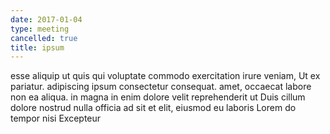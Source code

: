 ```yaml
---
date: 2017-01-04
type: meeting
cancelled: true
title: ipsum
---
```

esse aliquip ut quis qui voluptate commodo exercitation irure veniam, Ut ex pariatur. adipiscing ipsum consectetur consequat. amet, occaecat labore non ea aliqua. in magna in enim dolore velit reprehenderit ut Duis cillum dolore nostrud nulla officia ad sit et elit, eiusmod eu laboris Lorem do tempor nisi Excepteur